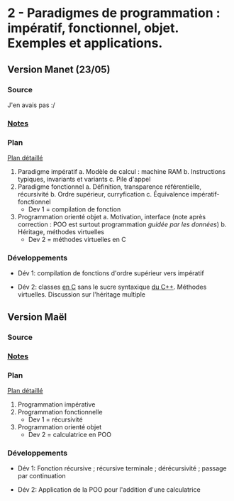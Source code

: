 # 2 - Paradigmes de programmation : impératif, fonctionnel, objet. Exemples et applications. #

## Version Manet (23/05) ##

### Source ###

J'en avais pas :/

### [Notes](manet/notesHM.md) ###

### Plan ###

[Plan détaillé](manet/planHM.pdf)

1. Paradigme impératif
  a. Modèle de calcul : machine RAM
  b. Instructions typiques, invariants et variants
  c. Pile d'appel
2. Paradigme fonctionnel
  a. Définition, transparence référentielle, récursivité
  b. Ordre supérieur, curryfication
  c. Équivalence impératif-fonctionnel
    * Dev 1 = compilation de fonction
3. Programmation orienté objet
  a. Motivation, interface
    (note après correction : POO est surtout programmation *guidée par les données*)
  b. Héritage, méthodes virtuelles
    * Dev 2 = méthodes virtuelles en C


### Développements ###

- Dév 1: compilation de fonctions d'ordre supérieur vers impératif

- Dév 2: classes [en C](manet/classes.c) sans le sucre syntaxique [du C++](manet/classes.cpp). Méthodes virtuelles. Discussion sur l'héritage multiple

## Version Maël ##


### Source ###



### [Notes](notesMJ.md) ###


### Plan ###

[Plan détaillé](planMJ.pdf)

1. Programmation impérative
2. Programmation fonctionnelle
   * Dev 1 = récursivité
3. Programmation orienté objet
   * Dev 2 = calculatrice en POO


### Développements ###

- Dév 1: Fonction récursive ; récursive terminale ; dérécursivité ; passage par continuation

- Dév 2: Application de la POO pour l'addition d'une calculatrice

